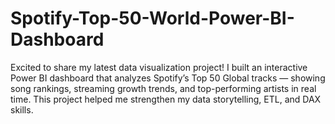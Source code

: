 # Spotify-Top-50-World-Power-BI-Dashboard
Excited to share my latest data visualization project! I built an interactive Power BI dashboard that analyzes Spotify’s Top 50 Global tracks — showing song rankings, streaming growth trends, and top-performing artists in real time. This project helped me strengthen my data storytelling, ETL, and DAX skills. 
